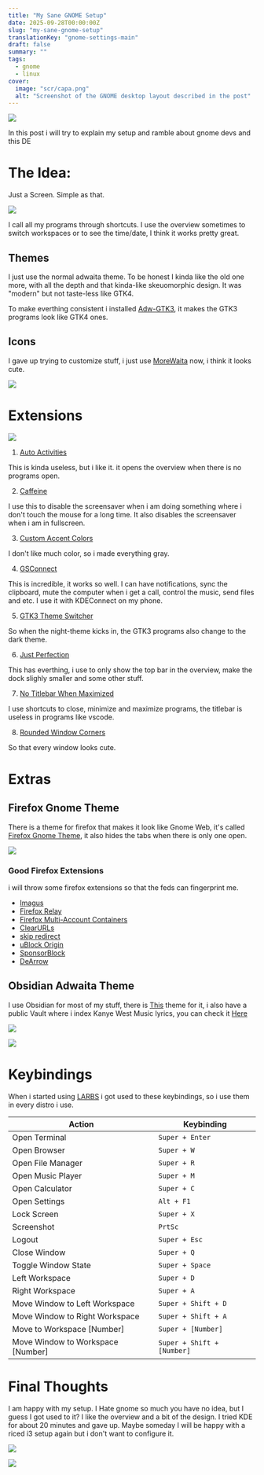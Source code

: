 ```yaml
---
title: "My Sane GNOME Setup"
date: 2025-09-28T00:00:00Z
slug: "my-sane-gnome-setup"
translationKey: "gnome-settings-main"
draft: false
summary: ""
tags:
  - gnome
  - linux
cover:
  image: "scr/capa.png"
  alt: "Screenshot of the GNOME desktop layout described in the post"
---
```


![](./scr/capa.png)

In this post i will try to explain my setup and ramble about gnome devs and this DE

# The Idea:

Just a Screen. Simple as that.

![](./scr/setup1.png)

I call all my programs through shortcuts. I use the overview sometimes to switch workspaces or to see the time/date, I think it works pretty great.

## Themes

I just use the normal adwaita theme. To be honest I kinda like the old one more, with all the depth and that kinda-like skeuomorphic design. It was "modern" but not taste-less like GTK4.

To make everthing consistent i installed [Adw-GTK3](https://github.com/lassekongo83/adw-gtk3), it makes the GTK3 programs look like GTK4 ones.

## Icons

I gave up trying to customize stuff, i just use [MoreWaita](https://github.com/somepaulo/MoreWaita) now, i think it looks cute.

![](./scr/icons.png)

# Extensions

![](./scr/extensions.png)

1. [Auto Activities](https://extensions.gnome.org/extension/5500/auto-activities/)

This is kinda useless, but i like it. it opens the overview when there is no programs open.

2. [Caffeine](https://extensions.gnome.org/extension/517/caffeine/)

I use this to disable the screensaver when i am doing something where i don't touch the mouse for a long time. It also disables the screensaver when i am in fullscreen.

3. [Custom Accent Colors](https://extensions.gnome.org/extension/5547/custom-accent-colors/)

I don't like much color, so i made everything gray.

4. [GSConnect](https://extensions.gnome.org/extension/1319/gsconnect/)

This is incredible, it works so well. I can have notifications, sync the clipboard, mute the computer when i get a call, control the music, send files and etc. I use it with KDEConnect on my phone.

5. [GTK3 Theme Switcher](https://extensions.gnome.org/extension/5401/gtk3-theme-switcher/)

So when the night-theme kicks in, the GTK3 programs also change to the dark theme.

6. [Just Perfection](https://extensions.gnome.org/extension/3843/just-perfection/)

This has everthing, i use to only show the top bar in the overview, make the dock slighly smaller and some other stuff.

7. [No Titlebar When Maximized](https://extensions.gnome.org/extension/4630/no-titlebar-when-maximized/)

I use shortcuts to close, minimize and maximize programs, the titlebar is useless in programs like vscode.

8. [Rounded Window Corners](https://extensions.gnome.org/extension/5237/rounded-window-corners/)

So that every window looks cute.

# Extras

## Firefox Gnome Theme
There is a theme for firefox that makes it look like Gnome Web, it's called [Firefox Gnome Theme](https://github.com/rafaelmardojai/firefox-gnome-theme), it also hides the tabs when there is only one open.

![](./scr/firefox.png)

### Good Firefox Extensions
i will throw some firefox extensions so that the feds can fingerprint me.

- [Imagus](https://addons.mozilla.org/en-US/firefox/addon/imagus/)
- [Firefox Relay](https://addons.mozilla.org/en-US/firefox/addon/private-relay/)
- [Firefox Multi-Account Containers](https://addons.mozilla.org/en-US/firefox/addon/multi-account-containers/)
- [ClearURLs](https://addons.mozilla.org/en-US/firefox/addon/clearurls/)
- [skip redirect](https://addons.mozilla.org/en-US/firefox/addon/skip-redirect/)
- [uBlock Origin](https://github.com/gorhill/uBlock)
- [SponsorBlock](https://sponsor.ajay.app//)
- [DeArrow](https://dearrow.ajay.app/)

## Obsidian Adwaita Theme

I use Obsidian for most of my stuff, there is [This](https://github.com/birneee/obsidian-adwaita-theme) theme for it, i also have a public Vault where i index Kanye West Music lyrics, you can check it [Here](https://github.com/herijooj/Kanye-Vault)

![](./scr/myvault.png)

![](./scr/kanyevault.png)


# Keybindings

When i started using [LARBS](https://larbs.xyz/) i got used to these keybindings, so i use them in every distro i use.

| Action | Keybinding |
| --- | --- |
| Open Terminal | `Super + Enter` |
| Open Browser | `Super + W` |
| Open File Manager | `Super + R` |
| Open Music Player | `Super + M` |
| Open Calculator | `Super + C` |
| Open Settings | `Alt + F1` |
| Lock Screen | `Super + X` |
| Screenshot | `PrtSc` |
| Logout | `Super + Esc` |
| Close Window | `Super + Q` |
| Toggle Window State | `Super + Space` |
| Left Workspace | `Super + D` |
| Right Workspace | `Super + A` |
| Move Window to Left Workspace | `Super + Shift + D` |
| Move Window to Right Workspace | `Super + Shift + A` |
| Move to Workspace [Number] | `Super + [Number]` |
| Move Window to Workspace [Number] | `Super + Shift + [Number]` |

# Final Thoughts

I am happy with my setup. I Hate gnome so much you have no idea, but I guess I got used to it? I like the overview and a bit of the design. I tried KDE for about 20 minutes and gave up. Maybe someday I will be happy with a riced i3 setup again but i don't want to configure it.

![](./scr/setup2.png)

![](./scr/setup3.png)
